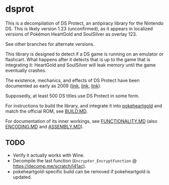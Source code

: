# dsprot

This is a decompilation of DS Protect, an antipiracy library for the Nintendo DS. This is likely version 1.23 (unconfirmed), as it appears in localized versions of Pokémon HeartGold and SoulSilver as overlay 123. 

See other branches for alternate versions.

This library is designed to detect if a DS game is running on an emulator or flashcart. What happens after it detects that is up to the game that is integrating it: HeartGold and SoulSilver will leak memory until the game eventually crashes.

The existence, mechanics, and effects of DS Protect have been documented as early as 2009 ([link](https://gbatemp.net/threads/seeking-help-for-anti-piracy-protection-removal.134683/post-1768816), [link](https://sourceforge.net/p/desmume/bugs/979/), [link](https://opentrackers.org/scenerules.org/html/2010_NDSr.html)).

Supposedly, at least 500 DS titles use DS Protect in some form.

For instructions to build the library, and integrate it into [pokeheartgold](https://github.com/pret/pokeheartgold/) and match the official ROM, see [BUILD.MD](./BUILD.MD).

For documentation of its inner workings, see [FUNCTIONALITY.MD](./doc/FUNCTIONALITY.MD) (also [ENCODING.MD](./doc/ENCODING.MD) and [ASSEMBLY.MD](./doc/ASSEMBLY.MD)).

## TODO

- Verify it actually works with Wine.
- Decompile the last function (`Encryptor_EncryptFunction` @ https://decomp.me/scratch/I41ac).
- pokeheartgold-specific build can be removed if pokeheartgold is updated.
